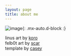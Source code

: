 ```yaml
---
layout: page
title: about me
---
```

![image](https://homocumulus.github.io/assets/img/charactersheet.jpeg){: .mx-auto.d-block :}

linus art by [koro](https://twitter.com/koro_dot_png) \
felb0t art by [scar](https://twitter.com/skinklock) \
template by [casey](https://twitter.com/cparrisart/)
